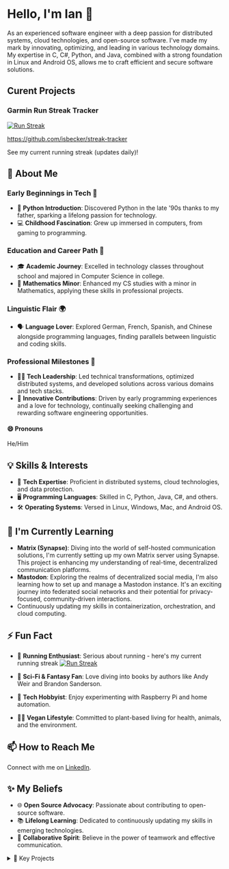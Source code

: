<!--
**isbecker/isbecker** is a ✨ _special_ ✨ repository because its `README.md` (this file) appears on your GitHub profile.

Here are some ideas to get you started:

- 🔭 I’m currently working on ...
- 🌱 I’m currently learning ...
- 👯 I’m looking to collaborate on ...
- 🤔 I’m looking for help with ...
- 💬 Ask me about ...
- 📫 How to reach me: ...
-->

# Hello, I'm Ian 👋

As an experienced software engineer with a deep passion for distributed systems, cloud technologies, and open-source software. I've made my mark by innovating, optimizing, and leading in various technology domains. My expertise in C, C#, Python, and Java, combined with a strong foundation in Linux and Android OS, allows me to craft efficient and secure software solutions.

## Curent Projects

### Garmin Run Streak Tracker

[![Run Streak](https://img.shields.io/badge/dynamic/json?url=https%3A%2F%2Fraw.githubusercontent.com%2Fisbecker%2Fstreak-tracker%2Fmain%2Fstreak.json&query=%24.total_count&suffix=%20days&style=for-the-badge&label=%F0%9F%8F%83%20Run%20Streak&color=lawngreen&link=https%3A%2F%2Fgithub.com%2Fisbecker%2Fstreak-tracker)](https://github.com/isbecker/streak-tracker)

<https://github.com/isbecker/streak-tracker>

See my current running streak (updates daily)!

## 🚀 About Me

### Early Beginnings in Tech 🌟

- 🐍 **Python Introduction**: Discovered Python in the late '90s thanks to my father, sparking a lifelong passion for technology.
- 💻 **Childhood Fascination**: Grew up immersed in computers, from gaming to programming.

### Education and Career Path 💼

- 🎓 **Academic Journey**: Excelled in technology classes throughout school and majored in Computer Science in college.
- 🔢 **Mathematics Minor**: Enhanced my CS studies with a minor in Mathematics, applying these skills in professional projects.

### Linguistic Flair 🌍

- 🗣️ **Language Lover**: Explored German, French, Spanish, and Chinese alongside programming languages, finding parallels between linguistic and coding skills.

### Professional Milestones 🔧

- 👨‍💻 **Tech Leadership**: Led technical transformations, optimized distributed systems, and developed solutions across various domains and tech stacks.
- 🚀 **Innovative Contributions**: Driven by early programming experiences and a love for technology, continually seeking challenging and rewarding software engineering opportunities.

#### 😄 Pronouns

He/Him

## 💡 Skills & Interests

- 💾 **Tech Expertise**: Proficient in distributed systems, cloud technologies, and data protection.
- 🖥️ **Programming Languages**: Skilled in C, Python, Java, C#, and others.
- 🛠️ **Operating Systems**: Versed in Linux, Windows, Mac, and Android OS.

## 🌱 I'm Currently Learning

- **Matrix (Synapse)**: Diving into the world of self-hosted communication solutions, I'm currently setting up my own Matrix server using Synapse. This project is enhancing my understanding of real-time, decentralized communication platforms.
- **Mastodon**: Exploring the realms of decentralized social media, I'm also learning how to set up and manage a Mastodon instance. It's an exciting journey into federated social networks and their potential for privacy-focused, community-driven interactions.
- Continuously updating my skills in containerization, orchestration, and cloud computing.

## ⚡ Fun Fact

- 🏃 **Running Enthusiast**: Serious about running - here's my current running streak
[![Run Streak](https://img.shields.io/badge/dynamic/json?url=https%3A%2F%2Fraw.githubusercontent.com%2Fisbecker%2Fstreak-tracker%2Fmain%2Fstreak.json&query=%24.total_count&suffix=%20days&label=%F0%9F%8F%83%20Run%20Streak&color=lawngreen&link=https%3A%2F%2Fgithub.com%2Fisbecker%2Fstreak-tracker)](https://github.com/isbecker/streak-tracker)

- 🌌 **Sci-Fi & Fantasy Fan**: Love diving into books by authors like Andy Weir and Brandon Sanderson.
- 🤖 **Tech Hobbyist**: Enjoy experimenting with Raspberry Pi and home automation.
- 💪🌱 **Vegan Lifestyle**: Committed to plant-based living for health, animals, and the environment.

## 📫 How to Reach Me

Connect with me on [LinkedIn](https://www.linkedin.com/in/ianbecker/).

## ✨ My Beliefs

- 🌐 **Open Source Advocacy**: Passionate about contributing to open-source software.
- 📚 **Lifelong Learning**: Dedicated to continuously updating my skills in emerging technologies.
- 👥 **Collaborative Spirit**: Believe in the power of teamwork and effective communication.

<details>
  <summary>🌟 Key Projects</summary>
  
## 🌟 Key Projects

### Android Automation Framework

- Developed a scriptable Android automation framework using OpenCV for screen content reading and user interaction injection.
- Achieved two patents for creating the technology involved.

### Bandwidth Measurement Test

- Innovated a method to predict maximum bandwidth of a connection using HTTP throughput, involving real-time rolling window statistics.

### Noise Suppression Testing

- Took over and enhanced a Windows C# application for audio testing in challenging noise environments.
- Implemented FIR filtering using FFT and other filtering methods in C#.
- Achieved significant performance improvements (2-16x speedup) by rewriting the application to be multi-threaded.

### Mobile Device Video Quality Assessment

- Enhanced a Windows C# application to assess video quality on mobile devices.
- Added multithreaded processing and OpenCV CUDA support for faster processing.
- Streamlined the connection to webcams and fixed various bugs, significantly improving user experience and reliability.

### Phone Call Audio Quality Assessment Tool

- Developed a Windows C# application for assessing phone call audio quality, involving custom hardware interaction.
- Added functionality for network traffic capture and analysis, crucial for VoLTE technology assessment.
- Modernized UI/UX and integrated SIP VoIP call support.

### Secure Distributed Storage Solution on AWS

- Architected a secure solution to distribute data across multiple AWS S3 regions using Rabin's Information Dispersal Algorithm and Shamir's Secret Sharing.
- Implemented in a serverless architecture, optimizing cost and scalability.

### Secure Communication Protocols for VPN Prototype

- Developed secure communication protocols integrating Rabin, Shamir algorithms, OpenVPN, and SRP to enhance data traffic security.

### Software RNG Alternative Using Android Sensors

- Created a library implementation of Java's Random, using Android sensors for generating a stream of random entropy data, offering a software alternative to hardware RNGs.
- Achieved a patent for the technology.

### Android OS Porting to Custom Hardware

- Led the porting of Android OS to custom hardware platforms, encompassing modifications from bootloader to Linux kernel and UI.

### Secure Voice Prototype Development

- Developed a prototype for secure voice communication using techniques like RTC, Opus, rnnoise, and ICE, in conjunction with Rabin and Shamir's algorithms.

### SQLite VFS Integration for Enhanced Security

- Collaborated on integrating a custom data protection library with SQLite's VFS, significantly enhancing database security.

</details>
